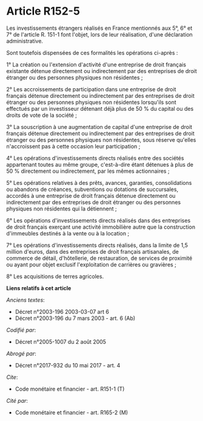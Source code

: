# Article R152-5

Les investissements étrangers réalisés en France mentionnés aux 5°, 6° et 7° de l'article R. 151-1 font l'objet, lors de leur
réalisation, d'une déclaration administrative. 

Sont toutefois dispensées de ces formalités les opérations ci-après : 

1° La création ou l'extension d'activité d'une entreprise de droit français existante détenue directement ou indirectement
par des entreprises de droit étranger ou des personnes physiques non résidentes ; 

2° Les accroissements de participation dans une entreprise de droit français détenue directement ou indirectement par des
entreprises de droit étranger ou des personnes physiques non résidentes lorsqu'ils sont effectués par un investisseur
détenant déjà plus de 50 % du capital ou des droits de vote de la société ; 

3° La souscription à une augmentation de capital d'une entreprise de droit français détenue directement ou indirectement par
des entreprises de droit étranger ou des personnes physiques non résidentes, sous réserve qu'elles n'accroissent pas à cette
occasion leur participation ; 

4° Les opérations d'investissements directs réalisés entre des sociétés appartenant toutes au même groupe, c'est-à-dire étant
détenues à plus de 50 % directement ou indirectement, par les mêmes actionnaires ; 

5° Les opérations relatives à des prêts, avances, garanties, consolidations ou abandons de créances, subventions ou dotations
de succursales, accordés à une entreprise de droit français détenue directement ou indirectement par des entreprises de droit
étranger ou des personnes physiques non résidentes qui la détiennent ; 

6° Les opérations d'investissements directs réalisés dans des entreprises de droit français exerçant une activité immobilière
autre que la construction d'immeubles destinés à la vente ou à la location ; 

7° Les opérations d'investissements directs réalisés, dans la limite de 1,5 million d'euros, dans des entreprises de droit
français artisanales, de commerce de détail, d'hôtellerie, de restauration, de services de proximité ou ayant pour objet
exclusif l'exploitation de carrières ou gravières ; 

8° Les acquisitions de terres agricoles.

**Liens relatifs à cet article**

_Anciens textes_:

  - Décret n°2003-196 2003-03-07 art 6
  - Décret n°2003-196 du 7 mars 2003 - art. 6 (Ab)

_Codifié par_:

  - Décret n°2005-1007 du 2 août 2005

_Abrogé par_:

  - Décret n°2017-932 du 10 mai 2017 - art. 4

_Cite_:

  - Code monétaire et financier - art. R151-1 (T)

_Cité par_:

  - Code monétaire et financier - art. R165-2 (M)
